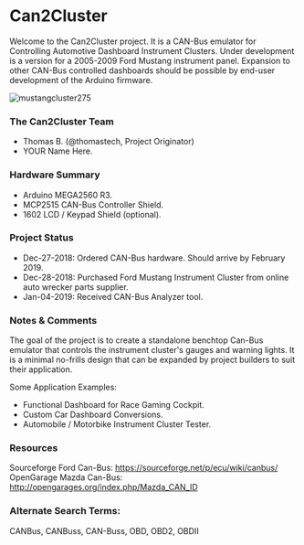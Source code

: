 # Can2Cluster 
Welcome to the Can2Cluster project. It is a CAN-Bus emulator for Controlling Automotive Dashboard Instrument Clusters. Under development is a version for a 2005-2009 Ford Mustang instrument panel. Expansion to other CAN-Bus controlled dashboards should be possible by end-user development of the Arduino firmware.

![mustangcluster275](https://user-images.githubusercontent.com/10354989/50655679-b7a95a00-0f45-11e9-8c29-e3e9a20487e5.jpg)

### The Can2Cluster Team
* Thomas B. (@thomastech, Project Originator)
* YOUR Name Here.

### Hardware Summary
* Arduino MEGA2560 R3.
* MCP2515 CAN-Bus Controller Shield.
* 1602 LCD / Keypad Shield (optional).

### Project Status
* Dec-27-2018: Ordered CAN-Bus hardware. Should arrive by February 2019.
* Dec-28-2018: Purchased Ford Mustang Instrument Cluster from online auto wrecker parts supplier.
* Jan-04-2019: Received CAN-Bus Analyzer tool.

### Notes & Comments
The goal of the project is to create a standalone benchtop Can-Bus emulator that controls the instrument cluster's gauges and warning lights. It is a minimal no-frills design that can be expanded by project builders to suit their application.

Some Application Examples: 
- Functional Dashboard for Race Gaming Cockpit.
- Custom Car Dashboard Conversions.
- Automobile / Motorbike Instrument Cluster Tester.

### Resources
Sourceforge Ford Can-Bus: https://sourceforge.net/p/ecu/wiki/canbus/  
OpenGarage Mazda Can-Bus: http://opengarages.org/index.php/Mazda_CAN_ID 

### Alternate Search Terms:
CANBus, CANBuss, CAN-Buss, OBD, OBD2, OBDII

